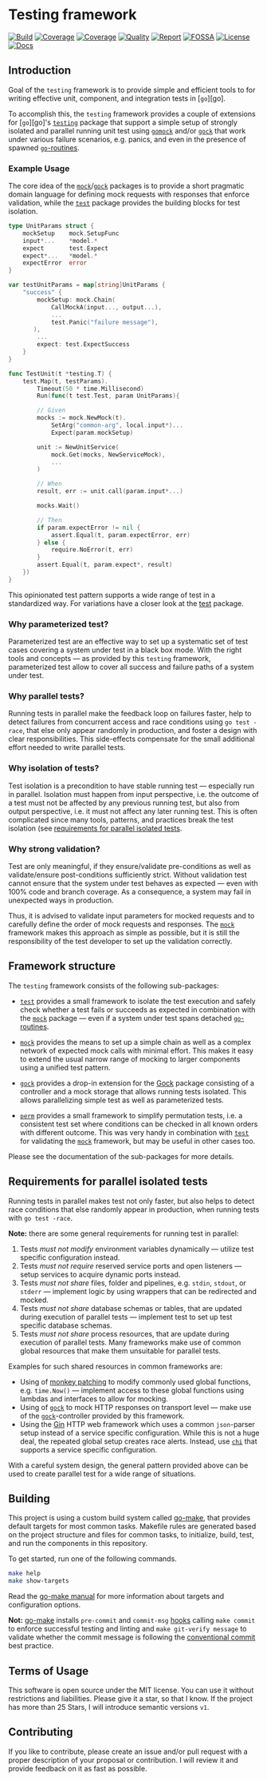 # Testing framework

[![Build][build-badge]][build-link]
[![Coverage][coveralls-badge]][coveralls-link]
[![Coverage][coverage-badge]][coverage-link]
[![Quality][quality-badge]][quality-link]
[![Report][report-badge]][report-link]
[![FOSSA][fossa-badge]][fossa-link]
[![License][license-badge]][license-link]
[![Docs][docs-badge]][docs-link]
<!--
[![Libraries][libs-badge]][libs-link]
[![Security][security-badge]][security-link]
-->

[build-badge]: https://github.com/tkrop/go-testing/actions/workflows/build.yaml/badge.svg
[build-link]: https://github.com/tkrop/go-testing/actions/workflows/build.yaml

[coveralls-badge]: https://coveralls.io/repos/github/tkrop/go-testing/badge.svg?branch=main
[coveralls-link]: https://coveralls.io/github/tkrop/go-testing?branch=main

[coverage-badge]: https://app.codacy.com/project/badge/Coverage/cc1c47ec5ce0493caf15c08fa72fc78c
[coverage-link]: https://app.codacy.com/gh/tkrop/go-testing/dashboard?utm_source=gh&utm_medium=referral&utm_content=&utm_campaign=Badge_coverage

[quality-badge]: https://app.codacy.com/project/badge/Grade/cc1c47ec5ce0493caf15c08fa72fc78c
[quality-link]: https://app.codacy.com/gh/tkrop/go-testing/dashboard?utm_source=gh&utm_medium=referral&utm_content=&utm_campaign=Badge_grade

[report-badge]: https://goreportcard.com/badge/github.com/tkrop/go-testing
[report-link]: https://goreportcard.com/report/github.com/tkrop/go-testing

[fossa-badge]: https://app.fossa.com/api/projects/git%2Bgithub.com%2Ftkrop%2Ftesting.svg?type=shield&issueType=license
[fossa-link]: https://app.fossa.com/projects/git%2Bgithub.com%2Ftkrop%2Ftesting?ref=badge_shield&issueType=license

[license-badge]: https://img.shields.io/badge/License-MIT-yellow.svg
[license-link]: https://opensource.org/licenses/MIT

[docs-badge]: https://pkg.go.dev/badge/github.com/tkrop/go-testing.svg
[docs-link]: https://pkg.go.dev/github.com/tkrop/go-testing

<!--
[libs-badge]: https://img.shields.io/librariesio/release/github/tkrop/go-testing
[libs-link]: https://libraries.io/github/tkrop/go-testing

[security-badge]: https://snyk.io/test/github/tkrop/go-testing/main/badge.svg
[security-link]: https://snyk.io/test/github/tkrop/go-testing
-->

## Introduction

Goal of the `testing` framework is to provide simple and efficient tools to for
writing effective unit, component, and integration tests in [`go`][go].

To accomplish this, the `testing` framework provides a couple of extensions for
[`go`][go]'s [`testing`][testing] package that support a simple setup of
strongly isolated and parallel running unit test using [`gomock`][gomock] and/or
[`gock`][gock] that work under various failure scenarios, e.g. panics, and even
in the presence of spawned [`go`-routines][go-routines].

[go-routines]: <https://go.dev/tour/concurrency>


### Example Usage

The core idea of the [`mock`](mock)/[`gock`](gock) packages is to provide a
short pragmatic domain language for defining mock requests with responses that
enforce validation, while the [`test`](test) package provides the building
blocks for test isolation.

```go
type UnitParams struct {
    mockSetup    mock.SetupFunc
    input*...    *model.*
    expect       test.Expect
    expect*...   *model.*
    expectError  error
}

var testUnitParams = map[string]UnitParams {
    "success" {
        mockSetup: mock.Chain(
            CallMockA(input..., output...),
            ...
            test.Panic("failure message"),
       ),
        ...
        expect: test.ExpectSuccess
    }
}

func TestUnit(t *testing.T) {
    test.Map(t, testParams).
        Timeout(50 * time.Millisecond)
        Run(func(t test.Test, param UnitParams){

        // Given
        mocks := mock.NewMock(t).
            SetArg("common-arg", local.input*)...
            Expect(param.mockSetup)

        unit := NewUnitService(
            mock.Get(mocks, NewServiceMock),
            ...
        )

        // When
        result, err := unit.call(param.input*...)

        mocks.Wait()

        // Then
        if param.expectError != nil {
            assert.Equal(t, param.expectError, err)
        } else {
            require.NoError(t, err)
        }
        assert.Equal(t, param.expect*, result)
    })
}
```

This opinionated test pattern supports a wide range of test in a standardized
way. For variations have a closer look at the [test](test) package.


### Why parameterized test?

Parameterized test are an effective way to set up a systematic set of test
cases covering a system under test in a black box mode. With the right tools
and concepts — as provided by this `testing` framework, parameterized test
allow to cover all success and failure paths of a system under test.


### Why parallel tests?

Running tests in parallel make the feedback loop on failures faster, help to
detect failures from concurrent access and race conditions using `go test
-race`, that else only appear randomly in production, and foster a design with
clear responsibilities. This side-effects compensate for the small additional
effort needed to write parallel tests.


### Why isolation of tests?

Test isolation is a precondition to have stable running test — especially run
in parallel. Isolation must happen from input perspective, i.e. the outcome of
a test must not be affected by any previous running test, but also from output
perspective, i.e. it must not affect any later running test. This is often
complicated since many tools, patterns, and practices break the test isolation
(see [requirements for parallel isolated
tests](#requirements-for-parallel-isolated-tests).


### Why strong validation?

Test are only meaningful, if they ensure/validate pre-conditions as well as
validate/ensure post-conditions sufficiently strict. Without validation test
cannot ensure that the system under test behaves as expected — even with 100%
code and branch coverage. As a consequence, a system may fail in unexpected
ways in production.

Thus, it is advised to validate input parameters for mocked requests and to
carefully define the order of mock requests and responses. The [`mock`](mock)
framework makes this approach as simple as possible, but it is still the
responsibility of the test developer to set up the validation correctly.


## Framework structure

The `testing` framework consists of the following sub-packages:

* [`test`](test) provides a small framework to isolate the test execution and
  safely check whether a test fails or succeeds as expected in combination with
  the [`mock`](mock) package — even if a system under test spans detached
  [`go`-routines][go-routines].

* [`mock`](mock) provides the means to set up a simple chain as well as a
  complex network of expected mock calls with minimal effort. This makes it
  easy to extend the usual narrow range of mocking to larger components using
  a unified test pattern.

* [`gock`](gock) provides a drop-in extension for the [Gock][gock] package
  consisting of a controller and a mock storage that allows running tests
  isolated. This allows parallelizing simple test as well as parameterized
  tests.

* [`perm`](perm) provides a small framework to simplify permutation tests, i.e.
  a consistent test set where conditions can be checked in all known orders
  with different outcome. This was very handy in combination with [`test`](test)
  for validating the [`mock`](mock) framework, but may be useful in other cases
  too.

Please see the documentation of the sub-packages for more details.


## Requirements for parallel isolated tests

Running tests in parallel makes test not only faster, but also helps to detect
race conditions that else randomly appear in production, when running tests
with `go test -race`.

**Note:** there are some general requirements for running test in parallel:

1. Tests *must not modify* environment variables dynamically — utilize test
   specific configuration instead.
2. Tests *must not require* reserved service ports and open listeners — setup
   services to acquire dynamic ports instead.
3. Tests *must not share* files, folder and pipelines, e.g. `stdin`, `stdout`,
   or `stderr` — implement logic by using wrappers that can be redirected and
   mocked.
4. Tests *must not share* database schemas or tables, that are updated during
   execution of parallel tests — implement test to set up test specific database
   schemas.
5. Tests *must not share* process resources, that are update during execution
   of parallel tests. Many frameworks make use of common global resources that
   make them unsuitable for parallel tests.

Examples for such shared resources in common frameworks are:

* Using of [monkey patching][monkey] to modify commonly used global functions,
  e.g. `time.Now()` — implement access to these global functions using lambdas
  and interfaces to allow for mocking.
* Using of [`gock`][gock] to mock HTTP responses on transport level — make use
  of the [`gock`](gock)-controller provided by this framework.
* Using the [Gin][gin] HTTP web framework which uses a common `json`-parser
  setup instead of a service specific configuration. While this is not a huge
  deal, the repeated global setup creates race alerts. Instead, use
  [`chi`][chi] that supports a service specific configuration.

With a careful system design, the general pattern provided above can be used
to create parallel test for a wide range of situations.


## Building

This project is using a custom build system called [go-make][go-make], that
provides default targets for most common tasks. Makefile rules are generated
based on the project structure and files for common tasks, to initialize,
build, test, and run the components in this repository.

To get started, run one of the following commands.

```bash
make help
make show-targets
```

Read the [go-make manual][go-make-man] for more information about targets
and configuration options.

**Not:** [go-make][go-make] installs `pre-commit` and `commit-msg`
[hooks][git-hooks] calling `make commit` to enforce successful testing and
linting and `make git-verify message` to validate whether the commit message
is following the [conventional commit][convent-commit] best practice.

[go-make]: <https://github.com/tkrop/go-make>
[go-make-man]: <https://github.com/tkrop/go-make/blob/main/MANUAL.md>
[git-hooks]: <https://git-scm.com/book/en/v2/Customizing-Git-Git-Hooks>
[convent-commit]: <https://www.conventionalcommits.org/en/v1.0.0/>


## Terms of Usage

This software is open source under the MIT license. You can use it without
restrictions and liabilities. Please give it a star, so that I know. If the
project has more than 25 Stars, I will introduce semantic versions `v1`.


## Contributing

If you like to contribute, please create an issue and/or pull request with a
proper description of your proposal or contribution. I will review it and
provide feedback on it as fast as possible.


[testing]: <https://pkg.go.dev/testing>
[gomock]: <https://go.uber.org/mock>
[gock]: <https://github.com/h2non/gock>
[monkey]: <https://github.com/bouk/monkey>
[gin]: <https://github.com/gin-gonic/gin>
[chi]: <https://github.com/go-chi/chi>
